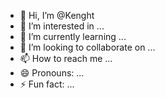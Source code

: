 - 👋 Hi, I’m @Kenght
- 👀 I’m interested in ...
- 🌱 I’m currently learning ...
- 💞️ I’m looking to collaborate on ...
- 📫 How to reach me ...
- 😄 Pronouns: ...
- ⚡ Fun fact: ...

<!---
Kenght/Kenght is a ✨ special ✨ repository because its `README.md` (this file) appears on your GitHub profile.
You can click the Preview link to take a look at your changes.
--->
